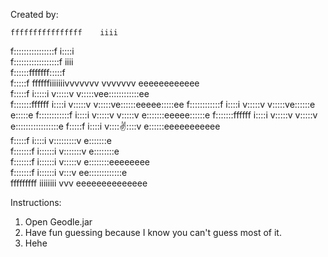 Created by:
                                                                 
    ffffffffffffffff    iiii                                           
   f::::::::::::::::f  i::::i                                          
  f::::::::::::::::::f  iiii                                           
  f::::::fffffff:::::f                                                 
  f:::::f       ffffffiiiiiiivvvvvvv           vvvvvvv eeeeeeeeeeee    
  f:::::f             i:::::i v:::::v         v:::::vee::::::::::::ee  
 f:::::::ffffff        i::::i  v:::::v       v:::::ve::::::eeeee:::::ee
 f::::::::::::f        i::::i   v:::::v     v:::::ve::::::e     e:::::e
 f::::::::::::f        i::::i    v:::::v   v:::::v e:::::::eeeee::::::e
 f:::::::ffffff        i::::i     v:::::v v:::::v  e:::::::::::::::::e 
  f:::::f              i::::i      v:::::v:::::v   e::::::eeeeeeeeeee  
  f:::::f              i::::i       v:::::::::v    e:::::::e           
 f:::::::f            i::::::i       v:::::::v     e::::::::e          
 f:::::::f            i::::::i        v:::::v       e::::::::eeeeeeee  
 f:::::::f            i::::::i         v:::v         ee:::::::::::::e  
 fffffffff            iiiiiiii          vvv            eeeeeeeeeeeeee  
                                                                       
Instructions:

1. Open Geodle.jar
2. Have fun guessing because I know you can't guess most of it. 
3. Hehe
